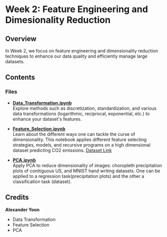 # Week 2: Feature Engineering and Dimesionality Reduction

## Overview
In Week 2, we focus on feature engineering and dimensionality reduction techniques to enhance our data quality and efficiently manage large datasets.

## Contents

### Files
- **[Data_Transformation.ipynb](Data_Transformation.ipynb)**  
  Explore methods such as discretization, standardization, and various data transformations (logarithmic, reciprocal, exponential, etc.) to enhance your dataset's features.

- **[Feature_Selection.ipynb](Feature_Selection.ipynb)**  
  Learn about the different ways one can tackle the curse of dimensionality. This notebook applies different feature selecting strategies, models, and recursive programs on a high dimensional dataset predicting CO2 emissions. [Dataset Link](https://www.kaggle.com/datasets/sudalairajkumar/undata-country-profiles/data)

- **[PCA.ipynb](PCA.ipynb)**  
  Apply PCA to reduce dimensionality of images: choropleth precipitation plots of conitiguous US, and MNIST hand writing datasets. One can be applied to a regression task(precipitation plots) and the other a classification task (dataset).

## Credits
**Alexander Yoon**
- Data Transformation
- Feature Selection
- PCA
